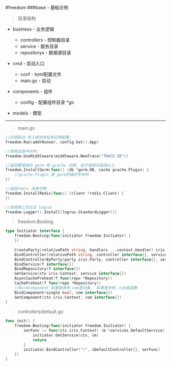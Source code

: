 #freedom
###base - 基础示例

> 目录结构

- business - 业务逻辑
    - controllers - 控制器目录
    - service - 服务目录
    - repositorys - 数据源目录

- cmd - 启动入口
    - conf - toml配置文件
    - main.go - 启动

- components - 组件
    - config - 配置组件目录 *go

- models - 模型

---
> main.go
```go
//应用启动 传入绑定地址和应用配置;
freedom.Run(addrRunner, config.Get().App)

//使用全局中间件;
freedom.UseMiddleware(middleware.NewTrace("TRACE-ID"))

//返回要使用的 gorm 和 gcache 句柄, 如不使用可返回nil;
freedom.InstallGorm(func() (db *gorm.DB, cache gcache.Plugin) {
    //gcache.Plugin 是 gorm的缓存中间件
})

//返回redis 连接句柄
freedom.InstallRedis(func() (client *redis.Client) {
})

//安装第三方日志 logrus
freedom.Logger().Install(logrus.StandardLogger())
```
> freedom.Booting
```go
type Initiator interface {
    freedom.Booting(func(initiator freedom.Initiator) {
    })
    
    CreateParty(relativePath string, handlers ...context.Handler) iris.Party
    BindController(relativePath string, controller interface{}, service ...interface{})
    BindControllerByParty(party iris.Party, controller interface{}, service ...interface{})
    BindService(f interface{})
    BindRepository(f interface{})
    GetService(ctx iris.Context, service interface{})
    AsyncCachePreheat(f func(repo *Repository))
    CachePreheat(f func(repo *Repository))
    //BindComponent 如果是单例 com是对象， 如果是多例，com是函数
    BindComponent(single bool, com interface{})
    GetComponent(ctx iris.Context, com interface{})
}
```
> controllers/default.go
```go
func init() {
    freedom.Booting(func(initiator freedom.Initiator) {
        serFunc := func(ctx iris.Context) (m *services.DefaultService) {
            initiator.GetService(ctx, &m)
            return
        }
        initiator.BindController("/", &DefaultController{}, serFunc)
    })
}
```